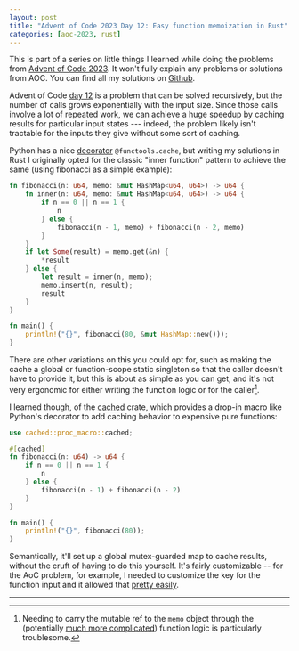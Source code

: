 ```yaml
---
layout: post
title: "Advent of Code 2023 Day 12: Easy function memoization in Rust"
categories: [aoc-2023, rust]
---
```


This is part of a series on little things I learned while doing the problems from
[Advent of Code 2023](https://adventofcode.com/2023). It won't fully explain any problems or
solutions from AOC. You can find all my solutions on
[Github](https://github.com/aymarino/advent-of-code-2023).

Advent of Code [day 12](https://adventofcode.com/2023/day/12) is a problem that can be solved
recursively, but the number of calls grows exponentially with the input size. Since those calls
involve a lot of repeated work, we can achieve a huge speedup by caching results for particular
input states --- indeed, the problem likely isn't tractable for the inputs they give without some
sort of caching.

Python has a nice [decorator](https://docs.python.org/3/library/functools.html#functools.cache)
`@functools.cache`, but writing my solutions in Rust I originally opted for the classic "inner
function" pattern to achieve the same (using fibonacci as a simple example):

```rust
fn fibonacci(n: u64, memo: &mut HashMap<u64, u64>) -> u64 {
    fn inner(n: u64, memo: &mut HashMap<u64, u64>) -> u64 {
        if n == 0 || n == 1 {
            n
        } else {
            fibonacci(n - 1, memo) + fibonacci(n - 2, memo)
        }
    }
    if let Some(result) = memo.get(&n) {
        *result
    } else {
        let result = inner(n, memo);
        memo.insert(n, result);
        result
    }
}

fn main() {
    println!("{}", fibonacci(80, &mut HashMap::new()));
}
```

There are other variations on this you could opt for, such as making the cache a global or
function-scope static singleton so that the caller doesn't have to provide it, but this is about as
simple as you can get, and it's not very ergonomic for either writing the function logic or for the
caller[^1].

I learned though, of the [cached](https://docs.rs/cached/latest/cached/) crate, which provides a
drop-in macro like Python's decorator to add caching behavior to expensive pure functions:

```rust
use cached::proc_macro::cached;

#[cached]
fn fibonacci(n: u64) -> u64 {
    if n == 0 || n == 1 {
        n
    } else {
        fibonacci(n - 1) + fibonacci(n - 2)
    }
}

fn main() {
    println!("{}", fibonacci(80));
}
```

Semantically, it'll set up a global mutex-guarded map to cache results, without the cruft of having
to do this yourself. It's fairly customizable -- for the AoC problem, for example, I needed to
customize the key for the function input and it allowed that
[pretty easily](https://github.com/aymarino/advent-of-code-2023/blob/main/src/day12.rs#L16-L17).

<hr/>

[^1]:
    Needing to carry the mutable ref to the `memo` object through the (potentially
    [much more complicated](https://github.com/aymarino/advent-of-code-2023/blob/main/src/day12.rs#L32-L52))
    function logic is particularly troublesome.
